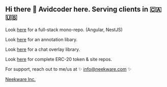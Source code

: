 ## Hi there 👋 Avidcoder here. Serving clients in 🇨🇦 🇺🇸

Look [here](https://github.com/neekware/fullerstack) for a full-stack mono-repo. (Angular, NestJS)

Look [here](https://github.com/AvidCaster/avidcaster/tree/main/libs/ngx-annotator) for an annotation libary.

Look [here](https://github.com/AvidCaster/avidcaster/tree/main/libs/ngx-chat) for a chat overlay library.

Look [here](https://github.com/PlayItForward-IO/playitforward) for complete ERC-20 token & site repos.

For support, reach out to me/us at ✨ info@neekware.com ✨

[Neekware Inc.](https://neekware.com)

<!-- 
<p align="center">
  <img src ="https://github-readme-stats.vercel.app/api?username=un33k&show_icons=true&count_private=true&include_all_commits=true&hide_border=true&hide=issues,contribs"><br />
  <img src ="https://github-readme-stats.vercel.app/api/top-langs/?username=un33k&layout=compact&hide_border=true&langs_count=10&hide=html,css">
</p>
 -->
<!--
**un33k/un33k** is a ✨ _special_ ✨ repository because its `README.md` (this file) appears on your GitHub profile.

Here are some ideas to get you started:

- 🔭 I’m currently working on ...
- 🌱 I’m currently learning ...
- 👯 I’m looking to collaborate on ...
- 🤔 I’m looking for help with ...
- 💬 Ask me about ...
- 📫 How to reach me: ...
- 😄 Pronouns: ...
- ⚡ Fun fact: ...
-->
